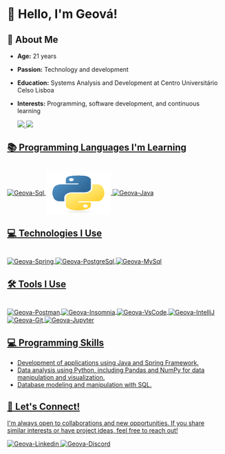 # 👋 Hello, I'm Geová!

## 📝 About Me
- **Age:** 21 years
- **Passion:** Technology and development
- **Education:** Systems Analysis and Development at Centro Universitário Celso Lisboa
- **Interests:** Programming, software development, and continuous learning
  
  <div>
    <a href="https://github.com/Geova20">
    <img height=250cm src="https://github-readme-stats.vercel.app/api?username=Geova20&show=reviews,discussions_started,discussions_answered,prs_merged,prs_merged_percentage&show_icons=true&theme=radical">
    <img height=250cm src="https://github-readme-stats.vercel.app/api/top-langs/?username=Geova20&layout=donut">  
  </div>
    
## 📚 Programming Languages I'm Learning

<div style="display: inline_block"><br>
  <img align="center" alt="Geova-Sql" height="100" width="30%" src="https://cdn.jsdelivr.net/gh/devicons/devicon@latest/icons/sqldeveloper/sqldeveloper-original.svg">
  <img align="center" alt="Geova-Python" height="100" width="30%" src="https://raw.githubusercontent.com/devicons/devicon/master/icons/python/python-original.svg">
  <img align="center" alt="Geova-Java" height="100" width="30%" src="https://cdn.jsdelivr.net/gh/devicons/devicon@latest/icons/java/java-original-wordmark.svg">
</div>

## 💻 Technologies I Use

<div style="display: inline_block"><br>
  <img align="center" alt="Geova-Spring" height="100" width="30%" src="https://cdn.jsdelivr.net/gh/devicons/devicon@latest/icons/spring/spring-original.svg">
  <img align="center" alt="Geova-PostgreSql" height="100" width="30%" src="https://cdn.jsdelivr.net/gh/devicons/devicon@latest/icons/postgresql/postgresql-original.svg">
  <img align="center" alt="Geova-MySql" height="100" width="30%" src="https://cdn.jsdelivr.net/gh/devicons/devicon@latest/icons/mysql/mysql-original.svg">
</div>

## 🛠️ Tools I Use
<div style="display: inline_block"><br>
  <img align="center" alt="Geova-Postman" height="100" width="15%" src="https://cdn.jsdelivr.net/gh/devicons/devicon@latest/icons/postman/postman-original.svg">
  <img align="center" alt="Geova-Insomnia" height="100" width="15%" src="https://cdn.jsdelivr.net/gh/devicons/devicon@latest/icons/insomnia/insomnia-original.svg">
  <img align="center" alt="Geova-VsCode" height="100" width="15%" src="https://cdn.jsdelivr.net/gh/devicons/devicon@latest/icons/visualstudio/visualstudio-original.svg">
  <img align="center" alt="Geova-IntelliJ" height="100" width="15%" src="https://cdn.jsdelivr.net/gh/devicons/devicon@latest/icons/intellij/intellij-original.svg">
  <img align="center" alt="Geova-Git" height="100" width="15%" src="https://cdn.jsdelivr.net/gh/devicons/devicon@latest/icons/git/git-original.svg">
  <img align="center" alt="Geova-Jupyter" height="100" width="15%" src="https://cdn.jsdelivr.net/gh/devicons/devicon@latest/icons/jupyter/jupyter-original.svg">
</div>

## 💻 Programming Skills
- Development of applications using Java and Spring Framework.
- Data analysis using Python, including Pandas and NumPy for data manipulation and visualization.
- Database modeling and manipulation with SQL.

## 🤝 Let's Connect!
I'm always open to collaborations and new opportunities. If you share similar interests or have project ideas, feel free to reach out!

<div>
  <img alt="Geova-Linkedin" height="30" href="https://www.linkedin.com/in/geova-junior-hermenegildo" src="https://img.shields.io/badge/LinkedIn-0077B5?style=for-the-badge&logo=linkedin&logoColor=white"/>
  <img alt="Geova-Discord" height="30" href="https://discord.com/users/geovajh" src="https://img.shields.io/badge/Discord-7289DA?style=for-the-badge&logo=discord&logoColor=white"/>
</div>
